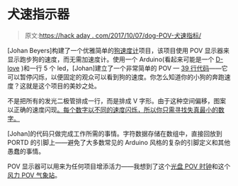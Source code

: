 # 犬速指示器

> 原文:[https://hack aday . com/2017/10/07/dog-POV-犬速指标/](https://hackaday.com/2017/10/07/dog-pov-canine-speed-indicator/)

[Johan Beyers]构建了一个优雅简单的[狗速度计](https://hackaday.io/project/27596-dog-speedometer)项目，该项目使用 POV 显示器来显示跑步狗的速度，而无需加速度计。使用一个 Arduino(看起来可能是一个 [D-love](https://www.arduino.cc/en/Main/ArduinoBoardDuemilanove) )和一行 5 个 led，[Johan]建立了一个非常简单的 POV — [39 行代码](https://github.com/jbeyers/speevo)——它可以暂停闪烁，以便固定的观众可以看到狗的速度。你怎么知道你的小狗的奔跑速度？这就是这个项目的美妙之处。

不是把所有的发光二极管排成一行，而是排成 V 字形。由于这种空间偏移，图案以正确的速度闪现[。每个数字以不同的速度闪烁，所以你只需寻找失真最小的数字。](http://johan.beyers.co.za/2017/10/06/building_a_speedometer_for_my_dog.html)

[Johan]的代码只做完成工作所需的事情。字符数据存储在数组中，直接回放到 PORTD 的引脚上——避免了大多数常见的 Arduino 风格的复杂的引脚定义和其他愚蠢的事情。

POV 显示器可以用来为任何项目增添活力——我想到了这个[光盘 POV 时钟](https://hackaday.com/2013/09/28/cd-rom-pov-clock/)和这个[风力 POV 气象站](https://hackaday.com/2012/03/02/wind-powered-pov-weather-station/)。